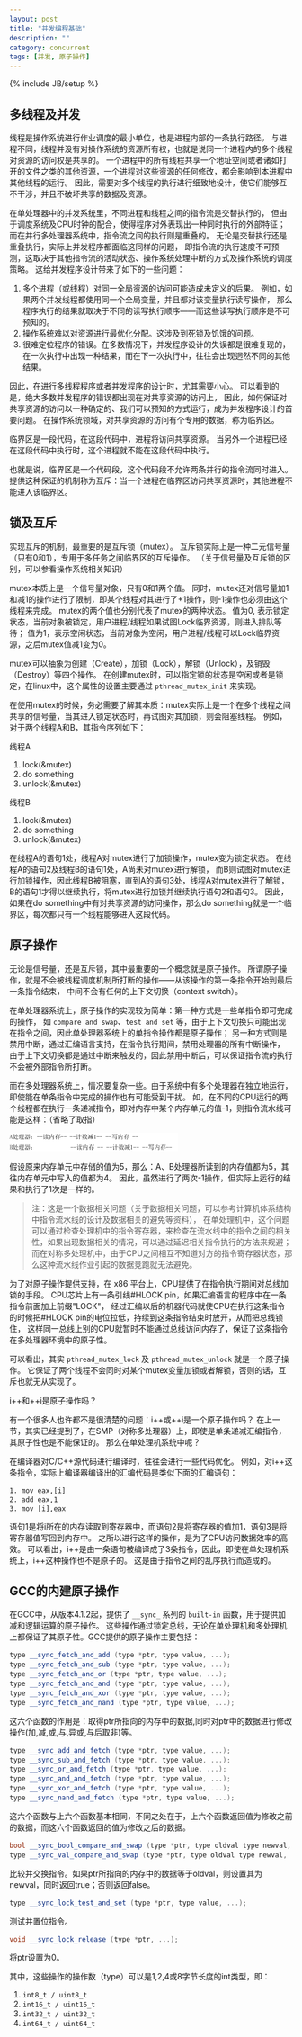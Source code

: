 ```yaml
---
layout: post
title: "并发编程基础"
description: ""
category: concurrent
tags: [并发, 原子操作]
---
```

{% include JB/setup %}

## 多线程及并发

线程是操作系统进行作业调度的最小单位，也是进程内部的一条执行路径。
与进程不同，线程并没有对操作系统的资源所有权，也就是说同一个进程内的多个线程对资源的访问权是共享的。
一个进程中的所有线程共享一个地址空间或者诸如打开的文件之类的其他资源，一个进程对这些资源的任何修改，都会影响到本进程中其他线程的运行。
因此，需要对多个线程的执行进行细致地设计，使它们能够互不干涉，并且不破坏共享的数据及资源。

在单处理器中的并发系统里，不同进程和线程之间的指令流是交替执行的，
但由于调度系统及CPU时钟的配合，使得程序对外表现出一种同时执行的外部特征；
而在并行多处理器系统中，指令流之间的执行则是重叠的。
无论是交替执行还是重叠执行，实际上并发程序都面临这同样的问题，
即指令流的执行速度不可预测，这取决于其他指令流的活动状态、操作系统处理中断的方式及操作系统的调度策略。
这给并发程序设计带来了如下的一些问题：

  1. 多个进程（或线程）对同一全局资源的访问可能造成未定义的后果。
     例如，如果两个并发线程都使用同一个全局变量，并且都对该变量执行读写操作，
	 那么程序执行的结果就取决于不同的读写执行顺序——而这些读写执行顺序是不可预知的。
  2. 操作系统难以对资源进行最优化分配。这涉及到死锁及饥饿的问题。
  3. 很难定位程序的错误。在多数情况下，并发程序设计的失误都是很难复现的，在一次执行中出现一种结果，而在下一次执行中，往往会出现迥然不同的其他结果。

因此，在进行多线程程序或者并发程序的设计时，尤其需要小心。
可以看到的是，绝大多数并发程序的错误都出现在对共享资源的访问上，
因此，如何保证对共享资源的访问以一种确定的、我们可以预知的方式运行，成为并发程序设计的首要问题。
在操作系统领域，对共享资源的访问有个专用的数据，称为临界区。

临界区是一段代码，在这段代码中，进程将访问共享资源。
当另外一个进程已经在这段代码中执行时，这个进程就不能在这段代码中执行。

也就是说，临界区是一个代码段，这个代码段不允许两条并行的指令流同时进入。
提供这种保证的机制称为互斥：当一个进程在临界区访问共享资源时，其他进程不能进入该临界区。

## 锁及互斥

实现互斥的机制，最重要的是互斥锁（mutex）。
互斥锁实际上是一种二元信号量（只有0和1），专用于多任务之间临界区的互斥操作。
（关于信号量及互斥锁的区别，可以参看操作系统相关知识）

mutex本质上是一个信号量对象，只有0和1两个值。
同时，mutex还对信号量加1和减1的操作进行了限制，即某个线程对其进行了+1操作，则-1操作也必须由这个线程来完成。
mutex的两个值也分别代表了mutex的两种状态。
值为0, 表示锁定状态，当前对象被锁定，用户进程/线程如果试图Lock临界资源，则进入排队等待；
值为1，表示空闲状态，当前对象为空闲，用户进程/线程可以Lock临界资源，之后mutex值减1变为0。

mutex可以抽象为创建（Create），加锁（Lock），解锁（Unlock），及销毁（Destroy）等四个操作。
在创建mutex时，可以指定锁的状态是空闲或者是锁定，在linux中，这个属性的设置主要通过 `pthread_mutex_init` 来实现。

在使用mutex的时候，务必需要了解其本质：mutex实际上是一个在多个线程之间共享的信号量，当其进入锁定状态时，再试图对其加锁，则会阻塞线程。
例如，对于两个线程A和B，其指令序列如下：

线程A

  1. lock(&mutex)
  2. do something
  3. unlock(&mutex)

线程B

  1. lock(&mutex)
  2. do something
  3. unlock(&mutex)

在线程A的语句1处，线程A对mutex进行了加锁操作，mutex变为锁定状态。
在线程A的语句2及线程B的语句1处，A尚未对mutex进行解锁，
而B则试图对mutex进行加锁操作，因此线程B被阻塞，直到A的语句3处，线程A对mutex进行了解锁，B的语句1才得以继续执行，将mutex进行加锁并继续执行语句2和语句3。
因此，如果在do something中有对共享资源的访问操作，那么do something就是一个临界区，每次都只有一个线程能够进入这段代码。

## 原子操作

无论是信号量，还是互斥锁，其中最重要的一个概念就是原子操作。
所谓原子操作，就是不会被线程调度机制所打断的操作——从该操作的第一条指令开始到最后一条指令结束，
中间不会有任何的上下文切换（context switch）。

在单处理器系统上，原子操作的实现较为简单：第一种方式是一些单指令即可完成的操作，
如 `compare and swap`、`test and set` 等，由于上下文切换只可能出现在指令之间，因此单处理器系统上的单指令操作都是原子操作；
另一种方式则是禁用中断，通过汇编语言支持，在指令执行期间，禁用处理器的所有中断操作，
由于上下文切换都是通过中断来触发的，因此禁用中断后，可以保证指令流的执行不会被外部指令所打断。

而在多处理器系统上，情况要复杂一些。由于系统中有多个处理器在独立地运行，即使能在单条指令中完成的操作也有可能受到干扰。
如，在不同的CPU运行的两个线程都在执行一条递减指令，即对内存中某个内存单元的值-1，则指令流水线可能是这样：（省略了取指）

![](/images/concurrent/concurrentop.png)

假设原来内存单元中存储的值为5，那么：A、B处理器所读到的内存值都为5，其往内存单元中写入的值都为4。
因此，虽然进行了两次-1操作，但实际上运行的结果和执行了1次是一样的。

> 注：这是一个数据相关问题（关于数据相关问题，可以参考计算机体系结构中指令流水线的设计及数据相关的避免等资料），
在单处理机中，这个问题可以通过检查处理机中的指令寄存器，来检查在流水线中的指令之间的相关性，如果出现数据相关的情况，可以通过延迟相关指令执行的方法来规避；
而在对称多处理机中，由于CPU之间相互不知道对方的指令寄存器状态，那么这种流水线作业引起的数据竞跑就无法避免。

为了对原子操作提供支持，在 x86 平台上，CPU提供了在指令执行期间对总线加锁的手段。
CPU芯片上有一条引线#HLOCK pin，如果汇编语言的程序中在一条指令前面加上前缀"LOCK"，
经过汇编以后的机器代码就使CPU在执行这条指令的时候把#HLOCK pin的电位拉低，持续到这条指令结束时放开，从而把总线锁住，
这样同一总线上别的CPU就暂时不能通过总线访问内存了，保证了这条指令在多处理器环境中的原子性。

可以看出，其实 `pthread_mutex_lock` 及 `pthread_mutex_unlock` 就是一个原子操作。
它保证了两个线程不会同时对某个mutex变量加锁或者解锁，否则的话，互斥也就无从实现了。

i++和++i是原子操作吗？

有一个很多人也许都不是很清楚的问题：i++或++i是一个原子操作吗？
在上一节，其实已经提到了，在SMP（对称多处理器）上，即使是单条递减汇编指令，其原子性也是不能保证的。
那么在单处理机系统中呢？

在编译器对C/C++源代码进行编译时，往往会进行一些代码优化。
例如，对i++这条指令，实际上编译器编译出的汇编代码是类似下面的汇编语句：

    1. mov eax,[i]
	2. add eax,1
	3. mov [i],eax

语句1是将i所在的内存读取到寄存器中，而语句2是将寄存器的值加1，语句3是将寄存器值写回到内存中。
之所以进行这样的操作，是为了CPU访问数据效率的高效。
可以看出，i++是由一条语句被编译成了3条指令，因此，即使在单处理机系统上，i++这种操作也不是原子的。
这是由于指令之间的乱序执行而造成的。

## GCC的内建原子操作

在GCC中，从版本4.1.2起，提供了 `__sync_` 系列的 `built-in` 函数，用于提供加减和逻辑运算的原子操作。
这些操作通过锁定总线，无论在单处理机和多处理机上都保证了其原子性。GCC提供的原子操作主要包括：

``` c++
type __sync_fetch_and_add (type *ptr, type value, ...);
type __sync_fetch_and_sub (type *ptr, type value, ...);
type __sync_fetch_and_or (type *ptr, type value, ...);
type __sync_fetch_and_and (type *ptr, type value, ...);
type __sync_fetch_and_xor (type *ptr, type value, ...);
type __sync_fetch_and_nand (type *ptr, type value, ...);
```

这六个函数的作用是：取得ptr所指向的内存中的数据,同时对ptr中的数据进行修改操作(加,减,或,与,异或,与后取非)等。

``` c++
type __sync_add_and_fetch (type *ptr, type value, ...);
type __sync_sub_and_fetch (type *ptr, type value, ...);
type __sync_or_and_fetch (type *ptr, type value, ...);
type __sync_and_and_fetch (type *ptr, type value, ...);
type __sync_xor_and_fetch (type *ptr, type value, ...);
type __sync_nand_and_fetch (type *ptr, type value, ...);
```

这六个函数与上六个函数基本相同，不同之处在于，上六个函数返回值为修改之前的数据，而这六个函数返回的值为修改之后的数据。

``` c++
bool __sync_bool_compare_and_swap (type *ptr, type oldval type newval, ...);
type __sync_val_compare_and_swap (type *ptr, type oldval type newval, ...);
```

比较并交换指令。如果ptr所指向的内存中的数据等于oldval，则设置其为newval，同时返回true；否则返回false。

``` c++
type __sync_lock_test_and_set (type *ptr, type value, ...);
```

测试并置位指令。

``` c++
void __sync_lock_release (type *ptr, ...);
```

将ptr设置为0。

其中，这些操作的操作数（type）可以是1,2,4或8字节长度的int类型，即：

  1. `int8_t / uint8_t`
  2. `int16_t / uint16_t`
  3. `int32_t / uint32_t`
  4. `int64_t / uint64_t`
